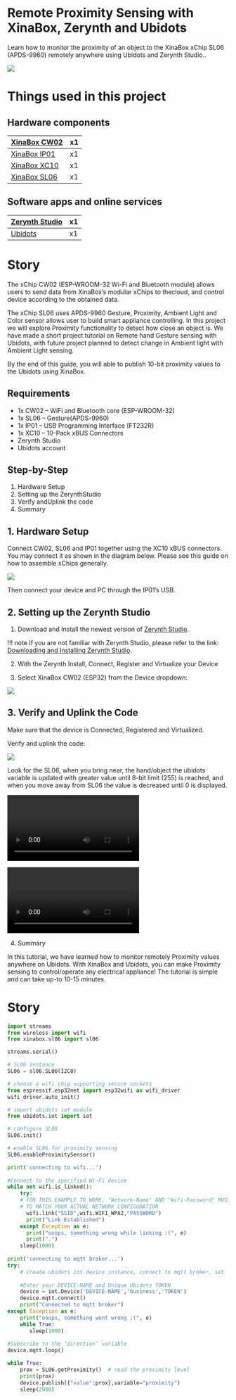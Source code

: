 # Remote Proximity Sensing with XinaBox, Zerynth and Ubidots

Learn how to monitor the proximity of an object to the XinaBox xChip SL06 (APDS-9960) remotely anywhere using Ubidots and Zerynth Studio..

![](img/cover_page.jpg)

# Things used in this project

## Hardware components

| [XinaBox CW02](https://www.hackster.io/xinabox/products/cw02?ref=project-7e2765) | x1 |
|--------------|----|
| [XinaBox IP01](https://www.hackster.io/xinabox/products/ip01?ref=project-7e2765) | x1 |
| [XinaBox XC10](https://www.hackster.io/xinabox/products/xc10?ref=project-7e2765) | x1 |
| [XinaBox SL06](https://www.hackster.io/xinabox/products/sl06?ref=project-7e2765) | x1 |

## Software apps and online services

| [Zerynth Studio](https://www.hackster.io/zerynth/products/zerynth-studio?ref=project-7e2765) | x1 |
|----------------|----|
| [Ubidots](https://www.hackster.io/ubidots/products/ubidots?ref=project-7e2765)        | x1 |

# Story

The xChip CW02 (ESP-WROOM-32 Wi-Fi and Bluetooth module) allows users to send data from XinaBox’s modular xChips to thecloud, and control device according to the obtained data.

The xChip SL06 uses APDS-9960 Gesture, Proximity, Ambient Light and Color sensor allows user to build smart appliance controlling. In this project we will explore Proximity functionality to detect how close an object is. We have made a short project tutorial on Remote hand Gesture sensing with Ubidots, with future project planned to detect change in Ambient light with Ambient Light sensing.

By the end of this guide, you will able to publish 10-bit proximity values to the Ubidots using XinaBox.

## Requirements

- 1x CW02 – WiFi and Bluetooth core (ESP-WROOM-32)
- 1x SL06 – Gesture(APDS-9960)
- 1x IP01 – USB Programming Interface (FT232R)
- 1x XC10 – 10-Pack xBUS Connectors
- Zerynth Studio
- Ubidots account

## Step-by-Step

1. Hardware Setup
2. Setting up the ZerynthStudio
3. Verify andUplink the code
4. Summary

## 1. Hardware Setup

Connect CW02, SL06 and IP01 together using the XC10 xBUS connectors. You may connect it as shown in the diagram below. Please see this guide on how to assemble xChips generally.

![](img/combine.jpg)

Then connect your device and PC through the IP01’s USB.

## 2. Setting up the Zerynth Studio

1. Download and Install the newest version of [Zerynth Studio](https://www.zerynth.com/zsdk/).

!!! note
    If you are not familiar with Zerynth Studio, please refer to the link: [Downloading and Installing Zerynth Studio](https://docs.zerynth.com/latest/gettingstarted/).

2. With the Zerynth Install, Connect, Register and Virtualize your Device

3. Select XinaBox CW02 (ESP32) from the Device dropdown:

![](img/select-device.jpg)

## 3. Verify and Uplink the Code

Make sure that the device is Connected, Registered and Virtualized.

Verify and uplink the code:

![](img/verify-uplink.jpg)

Look for the SL06, when you bring near, the hand/object the ubidots variable is updated with greater value until 8-bit limit (255) is reached, and when you move away from SL06 the value is decreased until 0 is displayed.

![](img/video_1.mp4)

![](img/video_2.mp4)

4. Summary

In this tutorial, we have learned how to monitor remotely Proximity values anywhere on Ubidots. With XinaBox and Ubidots, you can make Proximity sensing to control/operate any electrical appliance! The tutorial is simple and can take up-to 10-15 minutes.

# Story

```python
import streams
from wireless import wifi
from xinabox.sl06 import sl06

streams.serial()

# SL06 instance
SL06 = sl06.SL06(I2C0)  

# choose a wifi chip supporting secure sockets
from espressif.esp32net import esp32wifi as wifi_driver
wifi_driver.auto_init()

# import ubidots iot module
from ubidots.iot import iot

# configure SL06
SL06.init()

# enable SL06 for proximity sensing
SL06.enableProximitySensor()

print('connecting to wifi...')
 
#Connect to the specified Wi-Fi device
while not wifi.is_linked():
    try:
    # FOR THIS EXAMPLE TO WORK, "Network-Name" AND "Wifi-Password" MUST BE SET
    # TO MATCH YOUR ACTUAL NETWORK CONFIGURATION
      wifi.link("SSID",wifi.WIFI_WPA2,"PASSWORD")
      print("Link Established")
    except Exception as e:
      print("ooops, something wrong while linking :(", e)
      print(".")
    sleep(1000)
 
print('connecting to mqtt broker...')
try:
    # create ubidots iot device instance, connect to mqtt broker, set       #variable update callback and start mqtt reception loop
 
    #Enter your DEVICE-NAME and Unique Ubidots TOKEN
    device = iot.Device('DEVICE-NAME','business','TOKEN')
    device.mqtt.connect()
    print("Connected to mqtt broker")
except Exception as e:
    print("ooops, something went wrong :(", e)
    while True:
       sleep(1000)
 
#Subscribe to the ‘direction’ variable     
device.mqtt.loop()

while True:
    prox = SL06.getProximity()  # read the proximity level
    print(prox)
    device.publish({"value":prox},variable="proximity")
    sleep(2000)
```